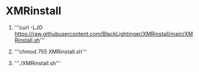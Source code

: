 # XMRinstall

  1) '''curl -LJO https://raw.githubusercontent.com/BlackLightinger/XMRinstall/main/XMRinstall.sh'''

  2) '''chmod 755 XMRinstall.sh'''

  3) '''./XMRinstall.sh'''

